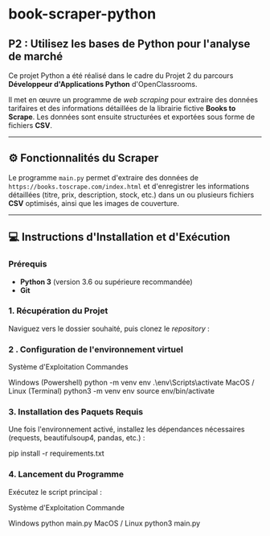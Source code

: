 # book-scraper-python

## P2 : Utilisez les bases de Python pour l'analyse de marché

Ce projet Python a été réalisé dans le cadre du Projet 2 du parcours **Développeur d'Applications Python** d'OpenClassrooms.

Il met en œuvre un programme de *web scraping* pour extraire des données tarifaires et des informations détaillées de la librairie fictive **Books to Scrape**. Les données sont ensuite structurées et exportées sous forme de fichiers **CSV**.

---

## ⚙️ Fonctionnalités du Scraper

Le programme `main.py` permet d'extraire des données de `https://books.toscrape.com/index.html` et d'enregistrer les informations détaillées (titre, prix, description, stock, etc.) dans un ou plusieurs fichiers **CSV** optimisés, ainsi que les images de couverture.

---

## 💻 Instructions d'Installation et d'Exécution

### Prérequis

* **Python 3** (version 3.6 ou supérieure recommandée)
* **Git**

### 1. Récupération du Projet

Naviguez vers le dossier souhaité, puis clonez le *repository* :

### 2 . Configuration de l'environnement virtuel

Système d'Exploitation      Commandes

Windows (Powershell)        python -m venv env .\env\Scripts\activate
MacOS / Linux (Terminal)    python3 -m venv env source env/bin/activate

 ### 3. Installation des Paquets Requis
Une fois l'environnement activé, installez les dépendances nécessaires (requests, beautifulsoup4, pandas, etc.) :

pip install -r requirements.txt

### 4. Lancement du Programme

Exécutez le script principal :

Système d'Exploitation  Commande  

Windows                 python main.py
MacOS / Linux           python3 main.py